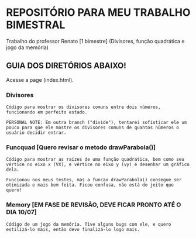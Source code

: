 # REPOSITÓRIO PARA MEU TRABALHO BIMESTRAL
Trabalho do professor Renato [1 bimestre] (Divisores, função quadrática e jogo da memória)

## GUIA DOS DIRETÓRIOS ABAIXO!

Acesse a page (index.html).


### Divisores

    Código para mostrar os divisores comuns entre dois números, funcionando em perfeito estado.
    
    PERSONAL NOTE: Em outra branch ("divide"), tentarei sofisticar ele um pouco para que ele mostre os divisores comuns de quantos números o usuário decidir entrar.


### Funcquad [Quero revisar o metodo drawParabola()]

    Código para mostrar as raízes de uma função quadrática, bem como seu vértice no eixo x (VX), e vértice no eixo y (vy) e desenhar um gráfico dela.
     
    Funcionou nos meus testes, mas a funcao drawParabola() consegue ser otimizada e mais bem feita. Ficou confusa, não está do jeito que quero!


### Memory [EM FASE DE REVISÃO, DEVE FICAR PRONTO ATÉ O DIA 10/07]
    
    Código de um jogo da memória. Tive alguns bugs com ele, e quero estilizá-lo mais, então devo finalizá-lo logo mais. 




